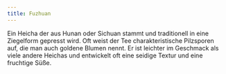 ```yaml
---
title: Fuzhuan
---
```

Ein Heicha der aus Hunan oder Sichuan stammt und traditionell in eine Ziegelform gepresst wird. Oft weist der Tee charakteristische Pilzsporen auf, die man auch goldene Blumen nennt. Er ist leichter im Geschmack als viele andere Heichas und entwickelt oft eine seidige Textur und eine fruchtige Süße.